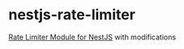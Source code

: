 # nestjs-rate-limiter

[Rate Limiter Module for NestJS](https://github.com/ozkanonur/nestjs-rate-limiter) with modifications
